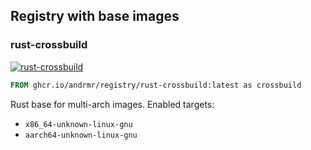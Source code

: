 ## Registry with base images
### rust-crossbuild
[![rust-crossbuild](https://github.com/andrmr/registry/actions/workflows/rust-crossbuild.yml/badge.svg?event=push)](https://github.com/andrmr/registry/actions/workflows/rust-crossbuild.yml)  

```Dockerfile
FROM ghcr.io/andrmr/registry/rust-crossbuild:latest as crossbuild
```
Rust base for multi-arch images. Enabled targets:
- `x86_64-unknown-linux-gnu`
- `aarch64-unknown-linux-gnu`
